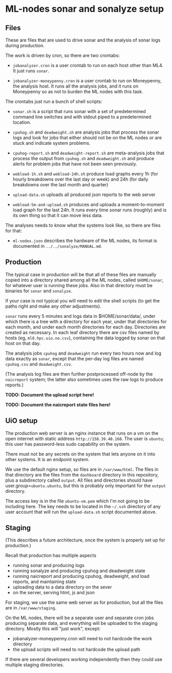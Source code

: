 # ML-nodes sonar and sonalyze setup

## Files

These are files that are used to drive sonar and the analysis of sonar
logs during production.

The work is driven by cron, so there are two crontabs:

- `jobanalyzer.cron` is a user crontab to run on each host other than
  ML4.  It just runs `sonar`.

- `jobanalyzer-moneypenny.cron` is a user crontab to run on Moneypenny, the analysis host.  It runs
  all the analysis jobs, and it runs on Moneypenny so as not to burden the ML nodes with this task.

The crontabs just run a bunch of shell scripts:

- `sonar.sh` is a script that runs sonar with a set of predetermined
  command line switches and with stdout piped to a predetermined
  location.

- `cpuhog.sh` and `deadweight.sh` are analysis jobs that process the sonar
  logs and look for jobs that either should not be on the ML nodes or
  are stuck and indicate system problems.

- `cpuhog-report.sh` and `deadweight-report.sh` are meta-analysis jobs that process the output from
  `cpuhog.sh` and `deadweight.sh` and produce alerts for problem jobs that have not been seen
  previously.

- `webload-1h.sh` and `webload-24h.sh` produce load graphs every 1h (for hourly breakdowns over the
  last day or week) and 24h (for daily breakdowns over the last month and quarter)

- `upload-data.sh` uploads all produced json reports to the web server

- `webload-5m-and-upload.sh` produces and uploads a moment-to-moment load graph for the last 24h.
  It runs every time sonar runs (roughly) and is its own thing so that it can move less data.

The analyses needs to know what the systems look like, so there are files for that:

- `ml-nodes.json` describes the hardware of the ML nodes, its format
  is documented in `../../sonalyze/MANUAL.md`.

## Production

The typical case in production will be that all of these files are
manually copied into a directory shared among all the ML nodes, called
`$HOME/sonar`, for whatever user is running these jobs.  Also in that
directory must be binaries for `sonar` and `sonalyze`.

If your case is not typical you will need to edit the shell scripts
(to get the paths right and make any other adjustments).

`sonar` runs every 5 minutes and logs data in $HOME/sonar/data/, under
which there is a tree with a directory for each year, under that
directories for each month, and under each month directories for each
day.  Directories are created as necessary.  In each leaf directory
there are csv files named by hosts (eg, `ml8.hpc.uio.no.csv`),
containing the data logged by sonar on that host on that day.

The analysis jobs `cpuhog` and `deadweight` run every two hours now and
log data exactly as `sonar`, except that the per-day log files are
named `cpuhog.csv` and `deadweight.csv`.

(The analysis log files are then further postprocessed off-node by the
`naicreport` system; the latter also sometimes uses the raw logs to
produce reports.)

**TODO: Document the upload script here!**

**TODO: Document the naicreport state files here!**

## UiO setup

The production web server is an nginx instance that runs on a vm on the open internet with static
address `http://158.39.48.160`.  The user is `ubuntu`; this user has password-less sudo capability
on the system.

There must not be any secrets on the system that lets anyone on it into other systems.  It is an
endpoint system.

We use the default nginx setup, so files are in `/var/www/html`.  The files in that directory are
the files from the `dashboard` directory in this repository, plus a subdirectory called `output`.
All files and directories should have user.group=`ubuntu.ubuntu`, but this is probably only
important for the `output` directory.

The access key is in the file `ubuntu-vm.pem` which I'm not going to be including here.  The key
needs to be located in the `~/.ssh` directory of any user account that will run the `upload-data.sh`
script documented above.

## Staging

(This describes a future architecture, once the system is properly set up for production.)

Recall that production has multiple aspects

- running sonar and producing logs
- running sonalyze and producing cpuhog and deadweight state
- running naicreport and producing cpuhog, deadweight, and load reports, and maintaining state
- uploading data to a data directory on the sever
- on the server, serving html, js and json

For staging, we use the same web server as for production, but all the files are in
`/var/www/staging`.

On the ML nodes, there will be a separate user and separate cron jobs producing separate data, and
everything will be uploaded to the staging directory.  Mostly this will "just work", except:

- jobanalyzer-moneypenny.cron will need to not hardcode the work directory
- the upload scripts will need to not hardcode the upload path

If there are several developers working independently then they could use multiple staging
directories.
